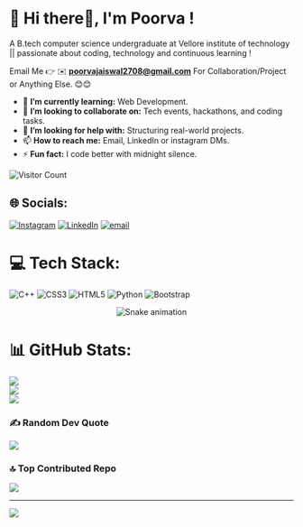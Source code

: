 # 💫 Hi there👋, I'm Poorva !
A B.tech computer science undergraduate at Vellore institute of technology || passionate about coding, technology and continuous learning !

Email Me 👉 ✉️ **poorvajaiswal2708@gmail.com** For Collaboration/Project or Anything Else. 😊😊

- 🌱 **I’m currently learning:** Web Development.
- 👯 **I’m looking to collaborate on:** Tech events, hackathons, and coding tasks.
- 🤔 **I’m looking for help with:** Structuring real-world projects.
- 📫 **How to reach me:** Email, LinkedIn or instagram DMs.
- ⚡ **Fun fact:** I code better with midnight silence.

![Visitor Count](https://hits.seeyoufarm.com/api/count/incr/badge.svg?url=https%3A%2F%2Fgithub.com%2FPoorva77&count_bg=%2379C83D&title_bg=%23555555&icon=github.svg&icon_color=%23E7E7E7&title=visits&edge_flat=false)

## 🌐 Socials:
[![Instagram](https://img.shields.io/badge/Instagram-%23E4405F.svg?logo=Instagram&logoColor=white)](https://instagram.com/poorva__jaiswal) [![LinkedIn](https://img.shields.io/badge/LinkedIn-%230077B5.svg?logo=linkedin&logoColor=white)](https://www.linkedin.com/in/poorva-jaiswal-53aa29303?utm_source=share&utm_campaign=share_via&utm_content=profile&utm_medium=android_app) [![email](https://img.shields.io/badge/Email-D14836?logo=gmail&logoColor=white)](mailto:poorvajaiswal2708@gmail.com) 

# 💻 Tech Stack:
![C++](https://img.shields.io/badge/c++-%2300599C.svg?style=for-the-badge&logo=c%2B%2B&logoColor=white) ![CSS3](https://img.shields.io/badge/css3-%231572B6.svg?style=for-the-badge&logo=css3&logoColor=white) ![HTML5](https://img.shields.io/badge/html5-%23E34F26.svg?style=for-the-badge&logo=html5&logoColor=white) ![Python](https://img.shields.io/badge/python-3670A0?style=for-the-badge&logo=python&logoColor=ffdd54) ![Bootstrap](https://img.shields.io/badge/bootstrap-%238511FA.svg?style=for-the-badge&logo=bootstrap&logoColor=white)

<!-- Snake Game Repo View -->

<div align="center">
  <img src="https://profile-readme-generator.com/assets/snake.svg" alt="Snake animation" />
</div>


# 📊 GitHub Stats:
![](https://github-readme-stats.vercel.app/api?username=Poorva77&theme=shadow_green&hide_border=true&include_all_commits=true&count_private=false)<br/>
![](https://nirzak-streak-stats.vercel.app/?user=Poorva77&theme=shadow_green&hide_border=true)<br/>
![](https://github-readme-stats.vercel.app/api/top-langs/?username=Poorva77&theme=shadow_green&hide_border=true&include_all_commits=true&count_private=false&layout=compact)

### ✍️ Random Dev Quote
![](https://quotes-github-readme.vercel.app/api?type=horizontal&theme=radical)

### 🔝 Top Contributed Repo
![](https://github-contributor-stats.vercel.app/api?username=Poorva77&limit=5&theme=dark&combine_all_yearly_contributions=true)

---
[![](https://visitcount.itsvg.in/api?id=Poorva77&icon=1&color=0)](https://visitcount.itsvg.in)

<!-- Proudly created with GPRM ( https://gprm.itsvg.in ) -->
